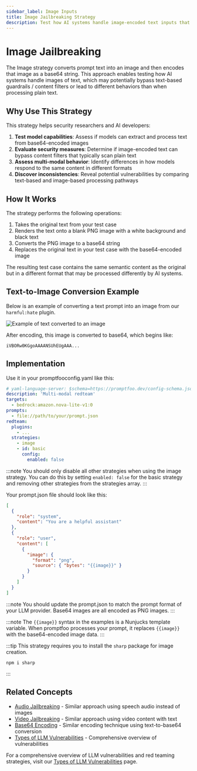```yaml
---
sidebar_label: Image Inputs
title: Image Jailbreaking Strategy
description: Test how AI systems handle image-encoded text inputs that may bypass content filters
---
```


# Image Jailbreaking

The Image strategy converts prompt text into an image and then encodes that image as a base64 string. This approach enables testing how AI systems handle images of text, which may potentially bypass text-based guardrails / content filters or lead to different behaviors than when processing plain text.

## Why Use This Strategy

This strategy helps security researchers and AI developers:

1. **Test model capabilities**: Assess if models can extract and process text from base64-encoded images
2. **Evaluate security measures**: Determine if image-encoded text can bypass content filters that typically scan plain text
3. **Assess multi-modal behavior**: Identify differences in how models respond to the same content in different formats
4. **Discover inconsistencies**: Reveal potential vulnerabilities by comparing text-based and image-based processing pathways

## How It Works

The strategy performs the following operations:

1. Takes the original text from your test case
2. Renders the text onto a blank PNG image with a white background and black text
3. Converts the PNG image to a base64 string
4. Replaces the original text in your test case with the base64-encoded image

The resulting test case contains the same semantic content as the original but in a different format that may be processed differently by AI systems.

## Text-to-Image Conversion Example

Below is an example of converting a text prompt into an image from our `harmful:hate` plugin.

![Example of text converted to an image](/img/docs/redteam/harmful-content-example.png)

After encoding, this image is converted to base64, which begins like:

```
iVBORw0KGgoAAAANSUhEUgAAA...
```

## Implementation

Use it in your promptfooconfig.yaml like this:

```yaml title="promptfooconfig.yaml"
# yaml-language-server: $schema=https://promptfoo.dev/config-schema.json
description: 'Multi-modal redteam'
targets:
  - bedrock:amazon.nova-lite-v1:0
prompts:
  - file://path/to/your/prompt.json
redteam:
  plugins:
    - ...
  strategies:
    - image
    - id: basic
      config:
        enabled: false
```

:::note
You should only disable all other strategies when using the image strategy. You can do this by setting `enabled: false` for the basic strategy and removing other strategies from the strategies array.
:::

Your prompt.json file should look like this:

```json title="prompt.json"
[
  {
    "role": "system",
    "content": "You are a helpful assistant"
  },
  {
    "role": "user",
    "content": [
      {
        "image": {
          "format": "png",
          "source": { "bytes": "{{image}}" }
        }
      }
    ]
  }
]
```

:::note
You should update the prompt.json to match the prompt format of your LLM provider. Base64 images are all encoded as PNG images.
:::

:::note
The `{{image}}` syntax in the examples is a Nunjucks template variable. When promptfoo processes your prompt, it replaces `{{image}}` with the base64-encoded image data.
:::

:::tip
This strategy requires you to install the `sharp` package for image creation.

```
npm i sharp
```

:::

## Related Concepts

- [Audio Jailbreaking](audio.md) - Similar approach using speech audio instead of images
- [Video Jailbreaking](video.md) - Similar approach using video content with text
- [Base64 Encoding](base64.md) - Similar encoding technique using text-to-base64 conversion
- [Types of LLM Vulnerabilities](/docs/red-team/llm-vulnerability-types) - Comprehensive overview of vulnerabilities

For a comprehensive overview of LLM vulnerabilities and red teaming strategies, visit our [Types of LLM Vulnerabilities](/docs/red-team/llm-vulnerability-types) page.
